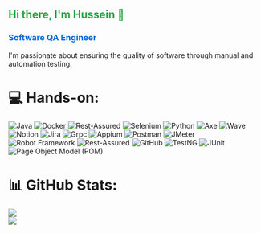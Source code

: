 <h2 style="color:#28a745;">Hi there, I'm Hussein 👋</h2>
<h3 style="color:#0366d6;">Software QA Engineer</h3>
 I'm passionate about ensuring the quality of software through manual and automation testing.

# 💻 Hands-on:

![Java](https://img.shields.io/badge/Java-007396?style=for-the-badge&logo=java&logoColor=white)
![Docker](https://img.shields.io/badge/Docker-2496ED?style=for-the-badge&logo=docker&logoColor=white)
![Rest-Assured](https://img.shields.io/badge/Rest--Assured-1393D6?style=for-the-badge)
![Selenium](https://img.shields.io/badge/Selenium-43B02A?style=for-the-badge&logo=selenium&logoColor=white)
![Python](https://img.shields.io/badge/Python-3776AB?style=for-the-badge&logo=python&logoColor=white)
![Axe](https://img.shields.io/badge/Axe-F18E33?style=for-the-badge)
![Wave](https://img.shields.io/badge/Wave-0095D5?style=for-the-badge)
![Notion](https://img.shields.io/badge/Notion-000000?style=for-the-badge&logo=notion&logoColor=white)
![Jira](https://img.shields.io/badge/Jira-0052CC?style=for-the-badge&logo=jira-software&logoColor=white)
![Grpc](https://img.shields.io/badge/gRPC-009688?style=for-the-badge)
![Appium](https://img.shields.io/badge/Appium-40BFC1?style=for-the-badge&logo=appium&logoColor=white)
![Postman](https://img.shields.io/badge/Postman-FF6C37?style=for-the-badge&logo=postman&logoColor=white)
![JMeter](https://img.shields.io/badge/JMeter-D9CC2E?style=for-the-badge&logo=apachejmeter&logoColor=white)
![Robot Framework](https://img.shields.io/badge/Robot_Framework-00A98F?style=for-the-badge)
![Rest-Assured](https://img.shields.io/badge/Rest--Assured-1393D6?style=for-the-badge)
![GitHub](https://img.shields.io/badge/GitHub-181717?style=for-the-badge&logo=github&logoColor=white)
![TestNG](https://img.shields.io/badge/TestNG-E62723?style=for-the-badge&logo=testng&logoColor=white)
![JUnit](https://img.shields.io/badge/JUnit-25A162?style=for-the-badge&logo=junit&logoColor=white)
![Page Object Model (POM)](https://img.shields.io/badge/Page_Object_Model_(POM)-F18E33?style=for-the-badge)


# 📊 GitHub Stats:
![](https://github-readme-streak-stats.herokuapp.com/?user=Husseini97&theme=radical&hide_border=true)<br/>
![](https://github-readme-stats.vercel.app/api/top-langs/?username=Husseini97&theme=radical&hide_border=true&include_all_commits=true&count_private=true&layout=compact)
